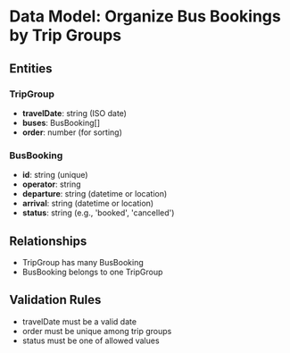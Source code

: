 # Data Model: Organize Bus Bookings by Trip Groups

## Entities

### TripGroup
- **travelDate**: string (ISO date)
- **buses**: BusBooking[]
- **order**: number (for sorting)

### BusBooking
- **id**: string (unique)
- **operator**: string
- **departure**: string (datetime or location)
- **arrival**: string (datetime or location)
- **status**: string (e.g., 'booked', 'cancelled')

## Relationships
- TripGroup has many BusBooking
- BusBooking belongs to one TripGroup

## Validation Rules
- travelDate must be a valid date
- order must be unique among trip groups
- status must be one of allowed values
